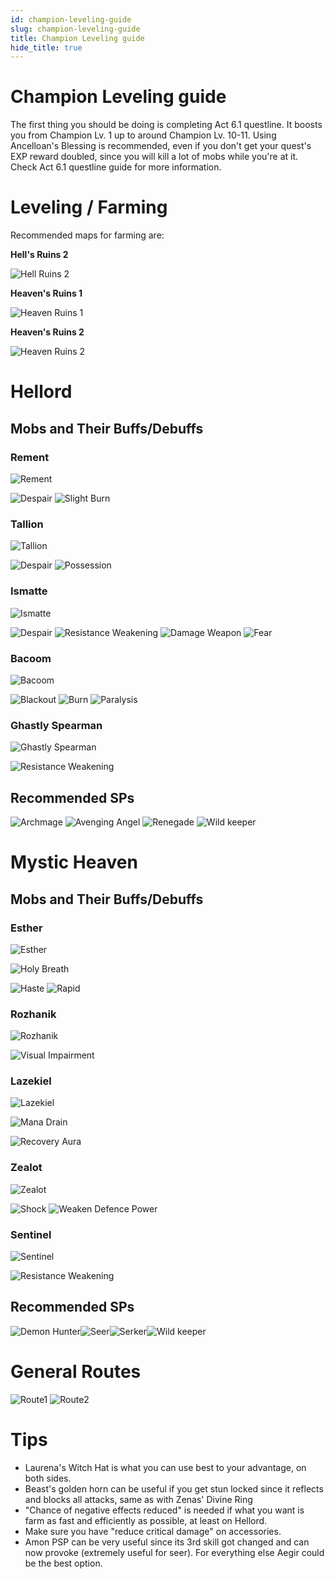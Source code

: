 ```yaml
---
id: champion-leveling-guide
slug: champion-leveling-guide
title: Champion Leveling guide
hide_title: true
---
```



# Champion Leveling guide

The first thing you should be doing is completing Act 6.1 questline. It boosts you from Champion Lv. 1 up to around Champion Lv. 10-11. Using Ancelloan's Blessing is recommended, even if you don't get your quest's EXP reward doubled, since you will kill a lot of mobs while you're at it. 
Check Act 6.1 questline guide for more information.

# Leveling / Farming
Recommended maps for farming are:

**Hell's Ruins 2**

![Hell Ruins 2](https://i.imgur.com/Z1jGcxR.png)

**Heaven's Ruins 1**

![Heaven Ruins 1](https://i.imgur.com/kvUojCz.png)

**Heaven's Ruins 2**

![Heaven Ruins 2](https://i.imgur.com/G4dkfWu.png)


# Hellord
## Mobs and Their Buffs/Debuffs
### Rement
![Rement](https://i.imgur.com/5abM0Ji.png)

![Despair](https://i.imgur.com/X8j3XfG.png) ![Slight Burn](https://i.imgur.com/I0ldVts.png) 

### Tallion
![Tallion](https://i.imgur.com/DrlvW09.png) 

![Despair](https://i.imgur.com/X8j3XfG.png) ![Possession](https://i.imgur.com/B0lioAI.png)

### Ismatte
![Ismatte](https://i.imgur.com/eMhjALP.png)

![Despair](https://i.imgur.com/X8j3XfG.png) ![Resistance Weakening](https://i.imgur.com/94jPyDr.png) 
![Damage Weapon](https://i.imgur.com/c1YWEbZ.png) ![Fear](https://i.imgur.com/UIfjlCc.png)

### Bacoom
 ![Bacoom](https://i.imgur.com/VxL2h9D.png)
 
 ![Blackout](https://i.imgur.com/hzOMdXN.png) ![Burn](https://i.imgur.com/5CNfQBh.png) ![Paralysis](https://i.imgur.com/dglxJP0.png)

### Ghastly Spearman
 ![Ghastly Spearman](https://i.imgur.com/Fqiv4rz.png)

![Resistance Weakening](https://i.imgur.com/94jPyDr.png)

## Recommended SPs

![Archmage](https://i.imgur.com/1pjX55R.png) ![Avenging Angel](https://i.imgur.com/FlidH16.png) ![Renegade](https://i.imgur.com/nNrlYyk.png) ![Wild keeper](https://i.imgur.com/CPnaOj2.png)

# Mystic Heaven
## Mobs and Their Buffs/Debuffs

### Esther

![Esther](https://i.imgur.com/34uyWSv.png)

![Holy Breath](https://i.imgur.com/BJYJueC.png)

![Haste](https://i.imgur.com/vxJjKUH.png) ![Rapid](https://i.imgur.com/yL7FTos.png) 

### Rozhanik

![Rozhanik](https://i.imgur.com/LvxvjF1.png)

![Visual Impairment](https://i.imgur.com/hwMtCra.png)

### Lazekiel

![Lazekiel](https://i.imgur.com/65QfaSm.png)

![Mana Drain](https://i.imgur.com/LRDGIBo.png)

![Recovery Aura](https://i.imgur.com/UHN1kyA.png)

### Zealot

![Zealot](https://i.imgur.com/AbyQL99.png)

![Shock](https://i.imgur.com/u012OeF.png) ![Weaken Defence Power](https://i.imgur.com/V48B9BY.png) 

### Sentinel

 ![Sentinel](https://i.imgur.com/rV13YwD.png)
 
 ![Resistance Weakening](https://i.imgur.com/94jPyDr.png)

## Recommended SPs 
  
![Demon Hunter](https://i.imgur.com/KOF8kHi.png)![Seer](https://i.imgur.com/08sGmWu.png)![Serker](https://i.imgur.com/uSAO1MK.png)![Wild keeper](https://i.imgur.com/CPnaOj2.png)


# General Routes
![Route1](https://i.imgur.com/Cp2DuN5.png) ![Route2](https://i.imgur.com/1MmKniu.png)


# Tips
- Laurena's Witch Hat is what you can use best to your advantage, on both sides.
- Beast's golden horn can be useful if you get stun locked since it reflects and blocks all attacks, same as with Zenas' Divine Ring 
- "Chance of negative effects reduced" is needed if what you want is farm as fast and efficiently as possible, at least on Hellord.
- Make sure you have "reduce critical damage" on accessories.
- Amon PSP can be very useful since its 3rd skill got changed and can now provoke (extremely useful for seer). For everything else Aegir could be the best option.